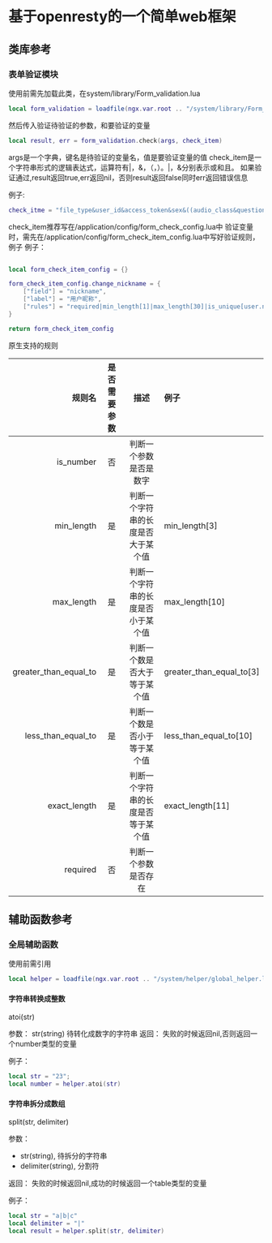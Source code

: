 # 基于openresty的一个简单web框架

## 类库参考

### 表单验证模块

使用前需先加载此类，在system/library/Form_validation.lua

```lua
local form_validation = loadfile(ngx.var.root .. "/system/library/Form_validation.lua")()
```

然后传入验证待验证的参数，和要验证的变量

```lua
local result, err = form_validation.check(args, check_item)
```
args是一个字典，键名是待验证的变量名，值是要验证变量的值
check_item是一个字符串形式的逻辑表达式，运算符有|，&，（，）。|，&分别表示或和且。
如果验证通过,result返回true,err返回nil，否则result返回false同时err返回错误信息

例子:

```lua
check_itme = "file_type&user_id&access_token&sex&((audio_class&question_arr)|(video_class&save_key&questions))"
```

check_item推荐写在/application/config/form_check_config.lua中
验证变量时，需先在/application/config/form_check_item_config.lua中写好验证规则，例子
例子：

```lua

local form_check_item_config = {}

form_check_item_config.change_nickname = {
	["field"] = "nickname",
	["label"] = "用户昵称",
	["rules"] = "required|min_length[1]|max_length[30]|is_unique[user.nickname]"
}

return form_check_item_config

```

原生支持的规则

规则名|是否需要参数|描述|例子
--:|:---:|:---:|:---
is_number | 否 | 判断一个参数是否是数字 |
min_length | 是 | 判断一个字符串的长度是否大于某个值 | min_length[3]
max_length | 是 | 判断一个字符串的长度是否小于某个值 | max_length[10]
greater_than_equal_to | 是 | 判断一个数是否大于等于某个值 | greater_than_equal_to[3]
less_than_equal_to | 是 | 判断一个数是否小于等于某个值 | less_than_equal_to[10]
exact_length | 是 | 判断一个字符串的长度是否等于某个值 | exact_length[11]
required | 否 | 判断一个参数是否存在 |

## 辅助函数参考

### 全局辅助函数

使用前需引用

```lua
local helper = loadfile(ngx.var.root .. "/system/helper/global_helper.lua")()
```

#### 字符串转换成整数

atoi(str)

参数： str(string) 待转化成数字的字符串
返回： 失败的时候返回nil,否则返回一个number类型的变量

例子：

```lua
local str = "23";
local number = helper.atoi(str)
```
#### 字符串拆分成数组

split(str, delimiter)

参数： 
* str(string), 待拆分的字符串
* delimiter(string), 分割符

返回：
失败的时候返回nil,成功的时候返回一个table类型的变量

例子：

```lua
local str = "a|b|c"
local delimiter = "|"
local result = helper.split(str, delimiter)
```
